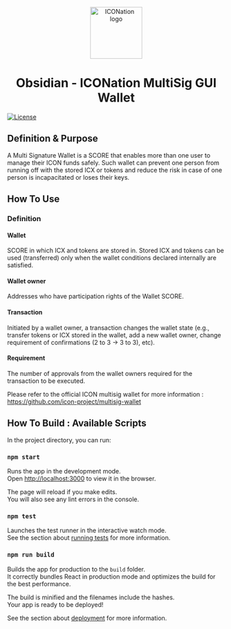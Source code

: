 <p align="center">
  <img 
    src="https://iconation.team/images/very_small.png" 
    width="120px"
    alt="ICONation logo">
</p>

<h1 align="center">Obsidian - ICONation MultiSig GUI Wallet</h1>

 [![License](https://img.shields.io/badge/License-Apache%202.0-blue.svg)](https://opensource.org/licenses/Apache-2.0)


## Definition & Purpose

A Multi Signature Wallet is a SCORE that enables more than one user to manage their ICON funds safely. Such wallet can prevent one person from running off with the stored ICX or tokens and reduce the risk in case of one person is incapacitated or loses their keys.

## How To Use
### Definition

#### Wallet
SCORE in which ICX and tokens are stored in. Stored ICX and tokens can be used (transferred) only when the wallet conditions declared internally are satisfied.

#### Wallet owner
Addresses who have participation rights of the Wallet SCORE. 

#### Transaction
Initiated by a wallet owner, a transaction changes the wallet state (e.g., transfer tokens or ICX stored in the wallet, add a new wallet owner, change requirement of confirmations (2 to 3 -> 3 to 3), etc).

#### Requirement
The number of approvals from the wallet owners required for the transaction to be executed.


Please refer to the official ICON multisig wallet for more information :
https://github.com/icon-project/multisig-wallet


## How To Build : Available Scripts

In the project directory, you can run:

### `npm start`

Runs the app in the development mode.<br>
Open [http://localhost:3000](http://localhost:3000) to view it in the browser.

The page will reload if you make edits.<br>
You will also see any lint errors in the console.

### `npm test`

Launches the test runner in the interactive watch mode.<br>
See the section about [running tests](https://facebook.github.io/create-react-app/docs/running-tests) for more information.

### `npm run build`

Builds the app for production to the `build` folder.<br>
It correctly bundles React in production mode and optimizes the build for the best performance.

The build is minified and the filenames include the hashes.<br>
Your app is ready to be deployed!

See the section about [deployment](https://facebook.github.io/create-react-app/docs/deployment) for more information.
